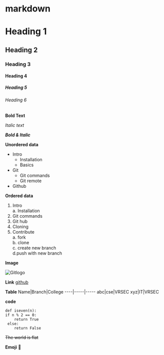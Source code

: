 # markdown

# Heading 1

## Heading 2

### Heading 3

#### Heading 4

##### Heading 5

###### Heading 6

**Bold Text**

*Italic text*

***Bold & Italic***

**Unordered data**
- Intro
  * Installation
  * Basics
- Git
    - Git commands
    - Git remote
- Github 
 
**Ordered data**
1. Intro   
    a. Installation   
2. Git commands  
3. Git hub  
4. Cloning  
5. Contribute  
   a. fork  
   b. clone  
   c. create new branch  
   d.push with new branch   
  
**Image**  
 
 ![Gitlogo](https://seeklogo.com/images/G/github-logo-5F384D0265-seeklogo.com.png)
 
 **Link**
  [github](https://githublogo.com/)
  
  **Table**
  Name|Branch|College
  ----|-----|-----
  abc|cse|VRSEC
  xyz|IT|VRSEC
  
  **code**
  ```
  def iseven(n):
  if n % 2 == 0:
      return True
   else:
      return False
   ```
   
   ~~The world is flat~~
   
   **Emoji**
   :rose:
